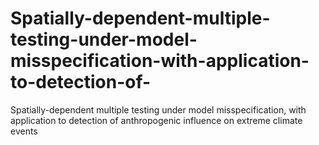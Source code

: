 # Spatially-dependent-multiple-testing-under-model-misspecification-with-application-to-detection-of-
Spatially-dependent multiple testing under model misspecification, with application to detection of anthropogenic influence on extreme climate events
